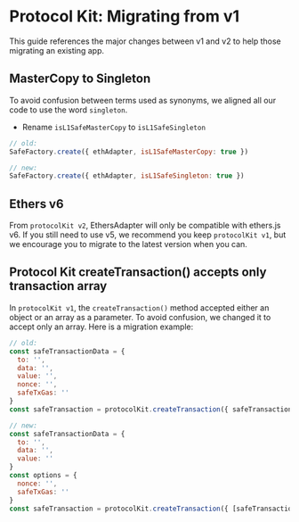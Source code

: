 # Protocol Kit: Migrating from v1

This guide references the major changes between v1 and v2 to help those migrating an existing app.

## MasterCopy to Singleton

To avoid confusion between terms used as synonyms, we aligned all our code to use the word `singleton`.

- Rename `isL1SafeMasterCopy` to `isL1SafeSingleton`
```js
// old:
SafeFactory.create({ ethAdapter, isL1SafeMasterCopy: true })

// new:
SafeFactory.create({ ethAdapter, isL1SafeSingleton: true })
```

## Ethers v6

From `protocolKit v2`, EthersAdapter will only be compatible with ethers.js v6. If you still need to use v5, we recommend you keep `protocolKit v1`, but we encourage you to migrate to the latest version when you can.

## Protocol Kit createTransaction() accepts only transaction array

In `protocolKit v1`, the `createTransaction()` method accepted either an object or an array as a parameter. To avoid confusion, we changed it to accept only an array. Here is a migration example:

```js
// old:
const safeTransactionData = {
  to: '',
  data: '',
  value: '',
  nonce: '',
  safeTxGas: ''
}
const safeTransaction = protocolKit.createTransaction({ safeTransactionData })

// new:
const safeTransactionData = {
  to: '',
  data: '',
  value: ''
}
const options = {
  nonce: '',
  safeTxGas: ''
}
const safeTransaction = protocolKit.createTransaction({ [safeTransactionData], options })
```
